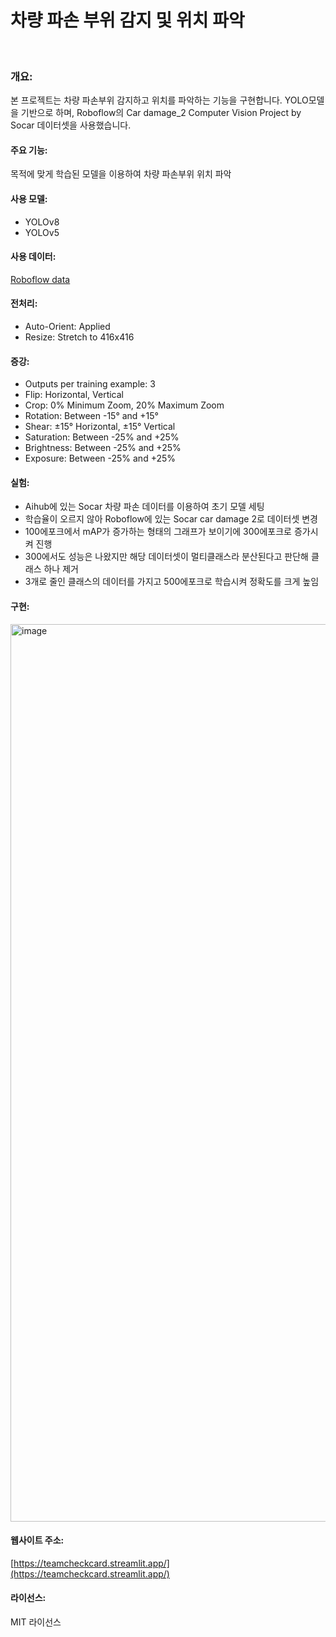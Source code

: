 # 차량 파손 부위 감지 및 위치 파악
<br/>

### 개요:
본 프로젝트는 차량 파손부위 감지하고 위치를 파악하는 기능을 구현합니다. YOLO모델을 기반으로 하며, Roboflow의 Car damage_2 Computer Vision Project by Socar 데이터셋을 사용했습니다. 


#### 주요 기능:
목적에 맞게 학습된 모델을 이용하여 차량 파손부위 위치 파악


#### 사용 모델:
- YOLOv8 
- YOLOv5


#### 사용 데이터:
[Roboflow data](https://universe.roboflow.com/socar/car-damage_2/browse?queryText=&pageSize=50&startingIndex=50&browseQuery=true)


#### 전처리:
-  Auto-Orient: Applied
-  Resize: Stretch to 416x416


#### 증강:
-  Outputs per training example: 3
-  Flip: Horizontal, Vertical
-  Crop: 0% Minimum Zoom, 20% Maximum Zoom
-  Rotation: Between -15° and +15°
-  Shear: ±15° Horizontal, ±15° Vertical
-  Saturation: Between -25% and +25%
-  Brightness: Between -25% and +25%
-  Exposure: Between -25% and +25%


#### 실험:
- Aihub에 있는 Socar 차량 파손 데이터를 이용하여 초기 모델 세팅
- 학습율이 오르지 않아 Roboflow에 있는 Socar car damage 2로 데이터셋 변경
- 100에포크에서 mAP가 증가하는 형태의 그래프가 보이기에 300에포크로 증가시켜 진행
- 300에서도 성능은 나왔지만 해당 데이터셋이 멀티클래스라 분산된다고 판단해 클래스 하나 제거
- 3개로 줄인 클래스의 데이터를 가지고 500에포크로 학습시켜 정확도를 크게 높임
  

#### 구현:
<img width="1436" alt="image" src="https://blog.kakaocdn.net/dn/bjzse7/btsKHp0Ub4A/ReKKTJeOONZbFzSASkVuIk/img.gif">


#### 웹사이트 주소:
[https://teamcheckcard.streamlit.app/](https://teamcheckcard.streamlit.app/)


#### 라이선스:
MIT 라이선스
